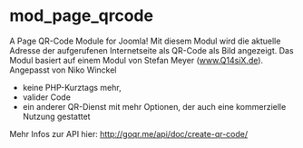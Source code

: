 # mod_page_qrcode
A Page QR-Code Module for Joomla!
Mit diesem Modul wird die aktuelle Adresse der aufgerufenen Internetseite als QR-Code als Bild angezeigt.
Das Modul basiert auf einem Modul von Stefan Meyer (www.Q14siX.de). Angepasst von Niko Winckel
* keine PHP-Kurztags mehr,
* valider Code
* ein anderer QR-Dienst mit mehr Optionen, der auch eine kommerzielle Nutzung gestattet

Mehr Infos zur API hier: http://goqr.me/api/doc/create-qr-code/
